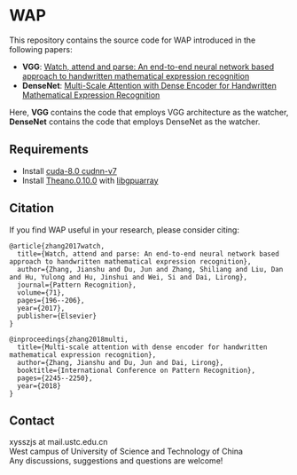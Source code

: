 # WAP
This repository contains the source code for WAP introduced in the following papers:<br>

* **VGG**: [Watch, attend and parse: An end-to-end neural network based approach to handwritten mathematical expression recognition](https://www.sciencedirect.com/science/article/pii/S0031320317302376)<br>
* **DenseNet**: [Multi-Scale Attention with Dense Encoder for Handwritten Mathematical Expression Recognition](https://arxiv.org/abs/1801.03530)<br>

Here, **VGG** contains the code that employs VGG architecture as the watcher, **DenseNet** contains the code that employs DenseNet as the watcher.<br>

## Requirements
* Install [cuda-8.0 cudnn-v7](https://developer.nvidia.com/cudnn)
* Install [Theano.0.10.0](https://github.com/Theano/Theano) with [libgpuarray](https://github.com/Theano/libgpuarray)

## Citation
If you find WAP useful in your research, please consider citing:

    @article{zhang2017watch,
      title={Watch, attend and parse: An end-to-end neural network based approach to handwritten mathematical expression recognition},
      author={Zhang, Jianshu and Du, Jun and Zhang, Shiliang and Liu, Dan and Hu, Yulong and Hu, Jinshui and Wei, Si and Dai, Lirong},
      journal={Pattern Recognition},
      volume={71},
      pages={196--206},
      year={2017},
      publisher={Elsevier}
    }

    @inproceedings{zhang2018multi,
      title={Multi-scale attention with dense encoder for handwritten mathematical expression recognition},
      author={Zhang, Jianshu and Du, Jun and Dai, Lirong},
      booktitle={International Conference on Pattern Recognition},
      pages={2245--2250},
      year={2018}
    }

## Contact
xysszjs at mail.ustc.edu.cn<br>
West campus of University of Science and Technology of China<br>
Any discussions, suggestions and questions are welcome!
